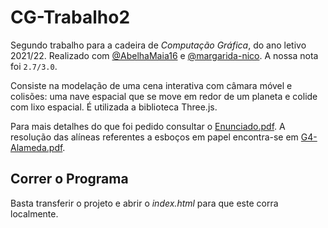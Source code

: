 # CG-Trabalho2
Segundo trabalho para a cadeira de *Computação Gráfica*, do ano letivo 2021/22. Realizado com [@AbelhaMaia16](https://github.com/AbelhaMaia16) e [@margarida-nico](https://github.com/margarida-nico). A nossa nota foi `2.7/3.0`.

Consiste na modelação de uma cena interativa com câmara móvel e colisões: uma nave espacial que se move em redor de um planeta e colide com lixo espacial. É utilizada a biblioteca Three.js.

Para mais detalhes do que foi pedido consultar o [Enunciado.pdf](./Enunciado.pdf). A resolução das alíneas referentes a esboços em papel encontra-se em [G4-Alameda.pdf](./G4-Alameda.pdf).

## Correr o Programa
Basta transferir o projeto e abrir o *index.html* para que este corra localmente.
